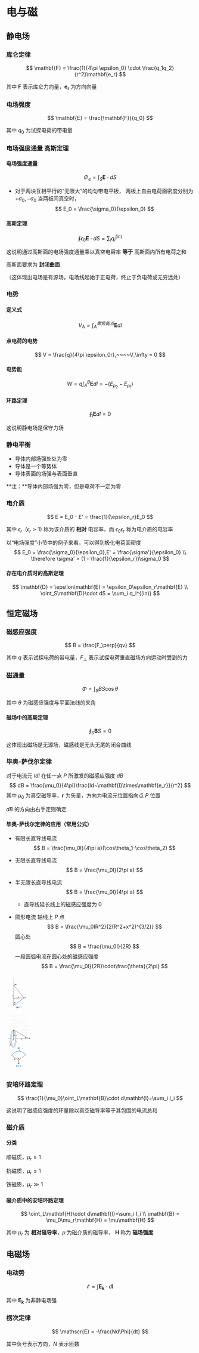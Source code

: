 # 电与磁

## 静电场

### 库仑定律

$$
\mathbf{F} = \frac{1}{4\pi \epsilon_0} \cdot \frac{q_1q_2}{r^2}\mathbf{e_r}
$$

其中 $\mathbf{F}$ 表示库仑力向量，$\mathbf{e_r}$ 为方向向量

### 电场强度

$$
\mathbf{E} = \frac{\mathbf{F}}{q_0}
$$

其中 $q_0$ 为试探电荷的带电量

### 电场强度通量    高斯定理

#### 电场强度通量

$$
\Phi_e = \int_S \mathbf{E} \cdot dS
$$

-   对于两块互相平行的“无限大”的均匀带电平板，
    两板上自由电荷面密度分别为 $+\sigma_0,-\sigma_0$ 
    当两板间真空时，
    $$
    E_0 = \frac{\sigma_0}{\epsilon_0}
    $$
    

#### 高斯定理

$$
\oint\epsilon_0\mathbf{E}\cdot dS = \sum_i q_i^{(in)}
$$

这说明通过高斯面的电场强度通量乘以真空电容率 **等于** 高斯面内所有电荷之和

高斯面要求为 **封闭曲面**

（这体现出电场是有源场，电场线起始于正电荷，终止于负电荷或无穷远处）

### 电势

#### 定义式

$$
V_A = \int_A^{零势能点} \mathbf{E}dl
$$

#### 点电荷的电势

$$
V = \frac{q}{4\pi \epsilon_0r},~~~~V_\infty = 0
$$

#### 电势能

$$
W = q\int_A^B\mathbf{E}dl = -(E_{p_2} - E_{p_1})
$$

#### 环路定理

$$
\oint_l \mathbf{E}dl = 0
$$

这说明静电场是保守力场

### 静电平衡

-   导体内部场强处处为零
-   导体是一个等势体
-   导体表面的场强与表面垂直

**注：**导体内部场强为零，但是电荷不一定为零

### 电介质

$$
E = E_0 - E' = \frac{1}{\epsilon_r}E_0
$$

其中 $\epsilon_r~~(\epsilon_r > 1)$ 称为该介质的 **相对** 电容率，而 $\epsilon_0\epsilon_r$ 称为电介质的电容率

以“电场强度”小节中的例子来看，可以得到极化电荷面密度
$$
E_0 = \frac{\sigma_0}{\epsilon_0},E' = \frac{\sigma'}{\epsilon_0} \\
\therefore \sigma' = (1 - \frac{1}{\epsilon_r})\sigma_0
$$

#### 存在电介质时的高斯定理

$$
\mathbf{D} = \epsilon\mathbf{E} = \epsilon_0\epsilon_r\mathbf{E} \\
\oint_S\mathbf{D}\cdot dS = \sum_i q_i^{(in)}
$$

## 恒定磁场

### 磁感应强度

$$
B = \frac{F_\perp}{qv}
$$

其中 $q$ 表示试探电荷的带电量，$F_\perp$ 表示试探电荷垂直磁场方向运动时受到的力

### 磁通量

$$
\Phi = \int_SBS\cos\theta
$$

其中 $\theta$ 为磁感应强度与平面法线的夹角

#### 磁场中的高斯定理

$$
\oint_S \mathbf{B}S = 0
$$

这体现出磁场是无源场，磁感线是无头无尾的闭合曲线

### 毕奥-萨伐尔定律

对于电流元 $Idl$ 在任一点 $P$ 所激发的磁感应强度 $dB$ 
$$
dB = \frac{\mu_0}{4\pi}\frac{Id~\mathbf{l}\times\mathbf{e_r}}{r^2}
$$
其中 $\mu_0$ 为真空磁导率，$\mathbf{r}$ 为矢量，方向为电流元位置指向点 $P$ 位置

$dB$ 的方向由右手定则确定

#### 毕奥-萨伐尔定律的应用（常用公式）

-   有限长直导线电流
    $$
    B = \frac{\mu_0I}{4\pi a}(\cos\theta_1-\cos\theta_2)
    $$

-   无限长直导线电流
    $$
    B = \frac{\mu_0I}{2\pi a}
    $$

-   半无限长直导线电流
    $$
    B = \frac{\mu_0I}{4\pi a}
    $$

    -   直导线延长线上的磁感应强度为 $0$

-   圆形电流
    轴线上 $P$ 点
    $$
    B = \frac{\mu_0IR^2}{2(R^2+x^2)^{3/2}}
    $$
    圆心处
    $$
    B = \frac{\mu_0I}{2R}
    $$
    一段圆弧电流在圆心处的磁感应强度
    $$
    B = \frac{\mu_0I}{2R}\cdot\frac{\theta}{2\pi}
    $$

<img src="https://raw.githubusercontent.com/nenood/pic_for_blogs/main/img/phy.jpg" style="zoom: 25%;" />

### 安培环路定理

$$
\frac{1}{\mu_0}\oint_L\mathbf{B}\cdot d\mathbf{l}=\sum_i I_i
$$

这说明了磁感应强度的环量除以真空磁导率等于其包围的电流总和

### 磁介质

#### 分类

顺磁质，$\mu_r \ge 1$

抗磁质，$\mu_r \le 1$

铁磁质，$\mu_r \gg 1$

#### 磁介质中的安培环路定理

$$
\oint_L\mathbf{H}\cdot d\mathbf{l}=\sum_i I_i \\
\mathbf{B} = \mu_0\mu_r\mathbf{H} = \mu\mathbf{H}
$$

其中 $\mu_r$ 为 **相对磁导率**，$\mu$ 为磁介质的磁导率， $\mathbf{H}$ 称为 **磁场强度**

## 电磁场

### 电动势

$$
\mathscr{E} = \int \mathbf{E_k} \cdot d\mathbf{I}
$$

其中 $\mathbf{E_k}$ 为非静电场强

### 楞次定律

$$
\mathscr{E} = -\frac{Nd\Phi}{dt}
$$

其中负号表示方向，$N$ 表示匝数

